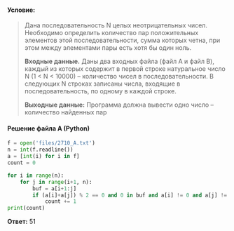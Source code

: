 #### Условие:
> Дана последовательность N целых неотрицательных чисел. Необходимо определить количество пар положительных элементов этой последовательности, сумма которых четна, при этом между элементами пары есть хотя бы один ноль.
> 
> **Входные данные.** Даны два входных файла (файл A и файл B), каждый из которых содержит в первой строке натуральное число N (1 < N < 10000) – количество чисел в последовательности. В следующих N строках записаны числа, входящие в последовательность, по одному в каждой строке.
> 
> **Выходные данные:** Программа должна вывести одно число – количество найденных пар

#### Решение файла A (Python)
```python
f = open('files/2710_A.txt')
n = int(f.readline())
a = [int(i) for i in f]
count = 0

for i in range(n):
    for j in range(i+1, n):
        buf = a[i+1:j]
        if (a[i]+a[j]) % 2 == 0 and 0 in buf and a[i] != 0 and a[j] != 0:
            count += 1
print(count)
```

**Ответ:** 51

